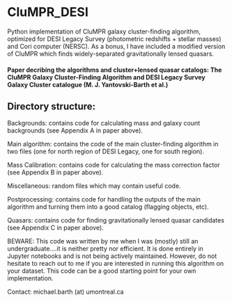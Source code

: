 # CluMPR_DESI
Python implementation of CluMPR galaxy cluster-finding algorithm, optimized for DESI Legacy Survey (photometric redshifts + stellar masses) and Cori computer (NERSC). As a bonus, I have included a modified version of CluMPR which finds widely-separated gravitationally lensed quasars.

#### Paper decribing the algorithms and cluster+lensed quasar catalogs: The CluMPR Galaxy Cluster-Finding Algorithm and DESI Legacy Survey Galaxy Cluster catalogue (M. J. Yantovski-Barth et al.)

## Directory structure:

Backgrounds: contains code for calculating mass and galaxy count backgrounds (see Appendix A in paper above).

Main algorithm: contains the code of the main cluster-finding algorithm in two files (one for north region of DESI Legacy, one for south region).

Mass Calibration: contains code for calculating the mass correction factor (see Appendix B in paper above).

Miscellaneous: random files which may contain useful code.

Postprocessing: contains code for handling the outputs of the main algorithm and turning them into a good catalog (flagging objects, etc).

Quasars: contains code for finding gravitationally lensed quasar candidates (see Appendix C in paper above).

BEWARE: This code was written by me when I was (mostly) still an undergraduate....it is neither pretty nor efficient. It is done entirely in Jupyter notebooks and is not being actively maintained. However, do not hesitate to reach out to me if you are interested in running this algorithm on your dataset. This code can be a good starting point for your own implementation.

Contact: michael.barth (at) umontreal.ca
